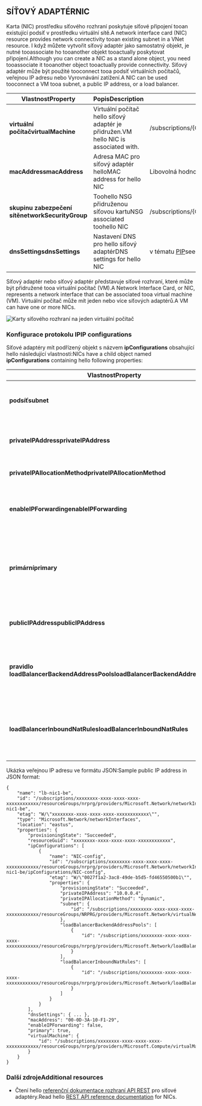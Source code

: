 ## <a name="nic"></a><span data-ttu-id="30265-101">SÍŤOVÝ ADAPTÉR</span><span class="sxs-lookup"><span data-stu-id="30265-101">NIC</span></span>
<span data-ttu-id="30265-102">Karta (NIC) prostředku síťového rozhraní poskytuje síťové připojení tooan existující podsíť v prostředku virtuální sítě.</span><span class="sxs-lookup"><span data-stu-id="30265-102">A network interface card (NIC) resource provides network connectivity tooan existing subnet in a VNet resource.</span></span> <span data-ttu-id="30265-103">I když můžete vytvořit síťový adaptér jako samostatný objekt, je nutné tooassociate ho tooanother objekt tooactually poskytovat připojení.</span><span class="sxs-lookup"><span data-stu-id="30265-103">Although you can create a NIC as a stand alone object, you need tooassociate it tooanother object tooactually provide connectivity.</span></span> <span data-ttu-id="30265-104">Síťový adaptér může být použité tooconnect tooa podsíť virtuálních počítačů, veřejnou IP adresu nebo Vyrovnávání zatížení.</span><span class="sxs-lookup"><span data-stu-id="30265-104">A NIC can be used tooconnect a VM tooa subnet, a public IP address, or a load balancer.</span></span>  

| <span data-ttu-id="30265-105">Vlastnost</span><span class="sxs-lookup"><span data-stu-id="30265-105">Property</span></span> | <span data-ttu-id="30265-106">Popis</span><span class="sxs-lookup"><span data-stu-id="30265-106">Description</span></span> | <span data-ttu-id="30265-107">Ukázkové hodnoty</span><span class="sxs-lookup"><span data-stu-id="30265-107">Sample values</span></span> |
| --- | --- | --- |
| <span data-ttu-id="30265-108">**virtuální počítač**</span><span class="sxs-lookup"><span data-stu-id="30265-108">**virtualMachine**</span></span> |<span data-ttu-id="30265-109">Virtuální počítač hello síťový adaptér je přidružen.</span><span class="sxs-lookup"><span data-stu-id="30265-109">VM hello NIC is associated with.</span></span> |<span data-ttu-id="30265-110">/subscriptions/{GUID}/../microsoft.COMPUTE/virtualMachines/vm1</span><span class="sxs-lookup"><span data-stu-id="30265-110">/subscriptions/{guid}/../Microsoft.Compute/virtualMachines/vm1</span></span> |
| <span data-ttu-id="30265-111">**macAddress**</span><span class="sxs-lookup"><span data-stu-id="30265-111">**macAddress**</span></span> |<span data-ttu-id="30265-112">Adresa MAC pro síťový adaptér hello</span><span class="sxs-lookup"><span data-stu-id="30265-112">MAC address for hello NIC</span></span> |<span data-ttu-id="30265-113">Libovolná hodnota od 4 do 30.</span><span class="sxs-lookup"><span data-stu-id="30265-113">any value between 4 and 30</span></span> |
| <span data-ttu-id="30265-114">**skupinu zabezpečení sítě**</span><span class="sxs-lookup"><span data-stu-id="30265-114">**networkSecurityGroup**</span></span> |<span data-ttu-id="30265-115">Toohello NSG přidruženou síťovou kartu</span><span class="sxs-lookup"><span data-stu-id="30265-115">NSG associated toohello NIC</span></span> |<span data-ttu-id="30265-116">/subscriptions/{GUID}/../microsoft.Network/networkSecurityGroups/myNSG1</span><span class="sxs-lookup"><span data-stu-id="30265-116">/subscriptions/{guid}/../Microsoft.Network/networkSecurityGroups/myNSG1</span></span> |
| <span data-ttu-id="30265-117">**dnsSettings**</span><span class="sxs-lookup"><span data-stu-id="30265-117">**dnsSettings**</span></span> |<span data-ttu-id="30265-118">Nastavení DNS pro hello síťový adaptér</span><span class="sxs-lookup"><span data-stu-id="30265-118">DNS settings for hello NIC</span></span> |<span data-ttu-id="30265-119">v tématu [PIP](#Public-IP-address)</span><span class="sxs-lookup"><span data-stu-id="30265-119">see [PIP](#Public-IP-address)</span></span> |

<span data-ttu-id="30265-120">Síťový adaptér nebo síťový adaptér představuje síťové rozhraní, které může být přidružené tooa virtuální počítač (VM).</span><span class="sxs-lookup"><span data-stu-id="30265-120">A Network Interface Card, or NIC, represents a network interface that can be associated tooa virtual machine (VM).</span></span> <span data-ttu-id="30265-121">Virtuální počítač může mít jeden nebo více síťových adaptérů.</span><span class="sxs-lookup"><span data-stu-id="30265-121">A VM can have one or more NICs.</span></span>

![Karty síťového rozhraní na jeden virtuální počítač](./media/resource-groups-networking/Figure3.png)

### <a name="ip-configurations"></a><span data-ttu-id="30265-123">Konfigurace protokolu IP</span><span class="sxs-lookup"><span data-stu-id="30265-123">IP configurations</span></span>
<span data-ttu-id="30265-124">Síťové adaptéry mít podřízený objekt s názvem **ipConfigurations** obsahující hello následující vlastnosti:</span><span class="sxs-lookup"><span data-stu-id="30265-124">NICs have a child object named **ipConfigurations** containing hello following properties:</span></span>

| <span data-ttu-id="30265-125">Vlastnost</span><span class="sxs-lookup"><span data-stu-id="30265-125">Property</span></span> | <span data-ttu-id="30265-126">Popis</span><span class="sxs-lookup"><span data-stu-id="30265-126">Description</span></span> | <span data-ttu-id="30265-127">Ukázkové hodnoty</span><span class="sxs-lookup"><span data-stu-id="30265-127">Sample values</span></span> |
| --- | --- | --- |
| <span data-ttu-id="30265-128">**podsíť**</span><span class="sxs-lookup"><span data-stu-id="30265-128">**subnet**</span></span> |<span data-ttu-id="30265-129">Podsíť hello síťový adaptér je onnected k.</span><span class="sxs-lookup"><span data-stu-id="30265-129">Subnet hello NIC is onnected to.</span></span> |<span data-ttu-id="30265-130">/subscriptions/{GUID}/../microsoft.Network/virtualNetworks/myvnet1/subnets/mysub1</span><span class="sxs-lookup"><span data-stu-id="30265-130">/subscriptions/{guid}/../Microsoft.Network/virtualNetworks/myvnet1/subnets/mysub1</span></span> |
| <span data-ttu-id="30265-131">**privateIPAddress**</span><span class="sxs-lookup"><span data-stu-id="30265-131">**privateIPAddress**</span></span> |<span data-ttu-id="30265-132">IP adresa pro hello síťový adaptér v podsíti hello</span><span class="sxs-lookup"><span data-stu-id="30265-132">IP address for hello NIC in hello subnet</span></span> |<span data-ttu-id="30265-133">10.0.0.8</span><span class="sxs-lookup"><span data-stu-id="30265-133">10.0.0.8</span></span> |
| <span data-ttu-id="30265-134">**privateIPAllocationMethod**</span><span class="sxs-lookup"><span data-stu-id="30265-134">**privateIPAllocationMethod**</span></span> |<span data-ttu-id="30265-135">Metoda přidělení IP</span><span class="sxs-lookup"><span data-stu-id="30265-135">IP allocation method</span></span> |<span data-ttu-id="30265-136">Dynamická nebo statická</span><span class="sxs-lookup"><span data-stu-id="30265-136">Dynamic or Static</span></span> |
| <span data-ttu-id="30265-137">**enableIPForwarding**</span><span class="sxs-lookup"><span data-stu-id="30265-137">**enableIPForwarding**</span></span> |<span data-ttu-id="30265-138">Jestli se dá použít hello síťový adaptér pro směrování</span><span class="sxs-lookup"><span data-stu-id="30265-138">Whether hello NIC can be used for routing</span></span> |<span data-ttu-id="30265-139">hodnotu true nebo false</span><span class="sxs-lookup"><span data-stu-id="30265-139">true or false</span></span> |
| <span data-ttu-id="30265-140">**primární**</span><span class="sxs-lookup"><span data-stu-id="30265-140">**primary**</span></span> |<span data-ttu-id="30265-141">Jestli je hello síťový adaptér hello primární síťový adaptér pro hello virtuálních počítačů</span><span class="sxs-lookup"><span data-stu-id="30265-141">Whether hello NIC is hello primary NIC for hello VM</span></span> |<span data-ttu-id="30265-142">hodnotu true nebo false</span><span class="sxs-lookup"><span data-stu-id="30265-142">true or false</span></span> |
| <span data-ttu-id="30265-143">**publicIPAddress**</span><span class="sxs-lookup"><span data-stu-id="30265-143">**publicIPAddress**</span></span> |<span data-ttu-id="30265-144">PIP přidružené hello síťový adaptér</span><span class="sxs-lookup"><span data-stu-id="30265-144">PIP associated with hello NIC</span></span> |<span data-ttu-id="30265-145">v tématu [nastavení DNS](#DNS-settings)</span><span class="sxs-lookup"><span data-stu-id="30265-145">see [DNS Settings](#DNS-settings)</span></span> |
| <span data-ttu-id="30265-146">**pravidlo loadBalancerBackendAddressPools**</span><span class="sxs-lookup"><span data-stu-id="30265-146">**loadBalancerBackendAddressPools**</span></span> |<span data-ttu-id="30265-147">Back end adresu fondy hello síťový adaptér je spojené s</span><span class="sxs-lookup"><span data-stu-id="30265-147">Back end address pools hello NIC is associated with</span></span> | |
| <span data-ttu-id="30265-148">**loadBalancerInboundNatRules**</span><span class="sxs-lookup"><span data-stu-id="30265-148">**loadBalancerInboundNatRules**</span></span> |<span data-ttu-id="30265-149">Příchozí zatížení vyrovnávání NAT pravidla hello síťový adaptér je spojené s</span><span class="sxs-lookup"><span data-stu-id="30265-149">Inbound load balancer NAT rules hello NIC is associated with</span></span> | |

<span data-ttu-id="30265-150">Ukázka veřejnou IP adresu ve formátu JSON:</span><span class="sxs-lookup"><span data-stu-id="30265-150">Sample public IP address in JSON format:</span></span>

    {
        "name": "lb-nic1-be",
        "id": "/subscriptions/xxxxxxxx-xxxx-xxxx-xxxx-xxxxxxxxxxxx/resourceGroups/nrprg/providers/Microsoft.Network/networkInterfaces/lb-nic1-be",
        "etag": "W/\"xxxxxxxx-xxxx-xxxx-xxxx-xxxxxxxxxxxx\"",
        "type": "Microsoft.Network/networkInterfaces",
        "location": "eastus",
        "properties": {
            "provisioningState": "Succeeded",
            "resourceGuid": "xxxxxxxx-xxxx-xxxx-xxxx-xxxxxxxxxxxx",
            "ipConfigurations": [
                {
                    "name": "NIC-config",
                    "id": "/subscriptions/xxxxxxxx-xxxx-xxxx-xxxx-xxxxxxxxxxxx/resourceGroups/nrprg/providers/Microsoft.Network/networkInterfaces/lb-nic1-be/ipConfigurations/NIC-config",
                    "etag": "W/\"0027f1a2-3ac8-49de-b5d5-fd46550500b1\"",
                    "properties": {
                        "provisioningState": "Succeeded",
                        "privateIPAddress": "10.0.0.4",
                        "privateIPAllocationMethod": "Dynamic",
                        "subnet": {
                            "id": "/subscriptions/xxxxxxxx-xxxx-xxxx-xxxx-xxxxxxxxxxxx/resourceGroups/NRPRG/providers/Microsoft.Network/virtualNetworks/NRPVnet/subnets/NRPVnetSubnet"
                        },
                        "loadBalancerBackendAddressPools": [
                            {
                                "id": "/subscriptions/xxxxxxxx-xxxx-xxxx-xxxx-xxxxxxxxxxxx/resourceGroups/nrprg/providers/Microsoft.Network/loadBalancers/nrplb/backendAddressPools/NRPbackendpool"
                            }
                        ],
                        "loadBalancerInboundNatRules": [
                            {
                                "id": "/subscriptions/xxxxxxxx-xxxx-xxxx-xxxx-xxxxxxxxxxxx/resourceGroups/nrprg/providers/Microsoft.Network/loadBalancers/nrplb/inboundNatRules/rdp1"
                            }
                        ]
                    }
                }
            ],
            "dnsSettings": { ... },
            "macAddress": "00-0D-3A-10-F1-29",
            "enableIPForwarding": false,
            "primary": true,
            "virtualMachine": {
                "id": "/subscriptions/xxxxxxxx-xxxx-xxxx-xxxx-xxxxxxxxxxxx/resourceGroups/nrprg/providers/Microsoft.Compute/virtualMachines/web1"
            }
        }
    }

### <a name="additional-resources"></a><span data-ttu-id="30265-151">Další zdroje</span><span class="sxs-lookup"><span data-stu-id="30265-151">Additional resources</span></span>
* <span data-ttu-id="30265-152">Čtení hello [referenční dokumentace rozhraní API REST](https://msdn.microsoft.com/library/azure/mt163579.aspx) pro síťové adaptéry.</span><span class="sxs-lookup"><span data-stu-id="30265-152">Read hello [REST API reference documentation](https://msdn.microsoft.com/library/azure/mt163579.aspx) for NICs.</span></span>

